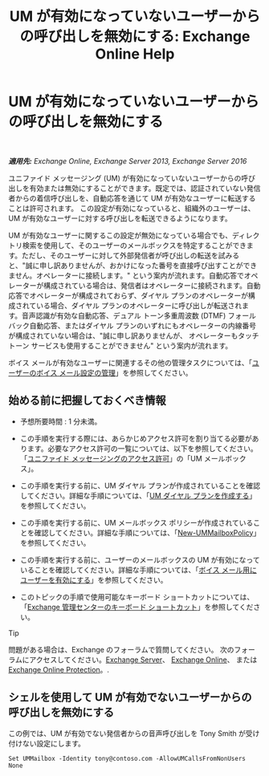 ﻿---
title: 'UM が有効になっていないユーザーからの呼び出しを無効にする: Exchange Online Help'
TOCTitle: UM が有効になっていないユーザーからの呼び出しを無効にする
ms:assetid: 272ff4ab-b4d9-4647-98e2-7c171f9dfc3f
ms:mtpsurl: https://technet.microsoft.com/ja-jp/library/JJ673516(v=EXCHG.150)
ms:contentKeyID: 49895306
ms.date: 05/22/2018
mtps_version: v=EXCHG.150
ms.translationtype: HT
---

# UM が有効になっていないユーザーからの呼び出しを無効にする

 

_**適用先:** Exchange Online, Exchange Server 2013, Exchange Server 2016_

ユニファイド メッセージング (UM) が有効になっていないユーザーからの呼び出しを有効または無効にすることができます。既定では、認証されていない発信者からの着信呼び出しを、自動応答を通じて UM が有効なユーザーに転送することは許可されます。 この設定が有効になっていると、組織外のユーザーは、UM が有効なユーザーに対する呼び出しを転送できるようになります。

UM が有効なユーザーに関するこの設定が無効になっている場合でも、ディレクトリ検索を使用して、そのユーザーのメールボックスを特定することができます。ただし、そのユーザーに対して外部発信者が呼び出しの転送を試みると、"誠に申し訳ありませんが、おかけになった番号を直接呼び出すことができません。オペレーターに接続します。" という案内が流れます。自動応答でオペレーターが構成されている場合は、発信者はオペレーターに接続されます。自動応答でオペレーターが構成されておらず、ダイヤル プランのオペレーターが構成されている場合、ダイヤル プランのオペレーターに呼び出しが転送されます。音声認識が有効な自動応答、デュアル トーン多重周波数 (DTMF) フォールバック自動応答、またはダイヤル プランのいずれにもオペレーターの内線番号が構成されていない場合は、"誠に申し訳ありませんが、 オペレーターもタッチトーン サービスも使用することができません" という案内が流れます。

ボイス メールが有効なユーザーに関連するその他の管理タスクについては、「[ユーザーのボイス メール設定の管理](manage-voice-mail-settings-for-a-user-exchange-2013-help.md)」を参照してください。

## 始める前に把握しておくべき情報

  - 予想所要時間 : 1 分未満。

  - この手順を実行する際には、あらかじめアクセス許可を割り当てる必要があります。必要なアクセス許可の一覧については、以下を参照してください。「[ユニファイド メッセージングのアクセス許可](unified-messaging-permissions-exchange-2013-help.md)」の「UM メールボックス」。

  - この手順を実行する前に、UM ダイヤル プランが作成されていることを確認してください。詳細な手順については、「[UM ダイヤル プランを作成する](create-a-um-dial-plan-exchange-2013-help.md)」を参照してください。

  - この手順を実行する前に、UM メールボックス ポリシーが作成されていることを確認してください。詳細な手順については、「[New-UMMailboxPolicy](https://technet.microsoft.com/ja-jp/library/aa998300\(v=exchg.150\))」を参照してください。

  - この手順を実行する前に、ユーザーのメールボックスの UM が有効になっていることを確認してください。詳細な手順については、「[ボイス メール用にユーザーを有効にする](enable-a-user-for-voice-mail-exchange-2013-help.md)」を参照してください。

  - このトピックの手順で使用可能なキーボード ショートカットについては、「[Exchange 管理センターのキーボード ショートカット](keyboard-shortcuts-in-the-exchange-admin-center-exchange-online-protection-help.md)」を参照してください。


> [!TIP]
> 問題がある場合は、Exchange のフォーラムで質問してください。 次のフォーラムにアクセスしてください。<A href="https://go.microsoft.com/fwlink/p/?linkid=60612">Exchange Server</A>、 <A href="https://go.microsoft.com/fwlink/p/?linkid=267542">Exchange Online</A>、 または <A href="https://go.microsoft.com/fwlink/p/?linkid=285351">Exchange Online Protection</A>。.



## シェルを使用して UM が有効でないユーザーからの呼び出しを無効にする

この例では、UM が有効でない発信者からの音声呼び出しを Tony Smith が受け付けない設定にします。

    Set UMMailbox -Identity tony@contoso.com -AllowUMCallsFromNonUsers None

